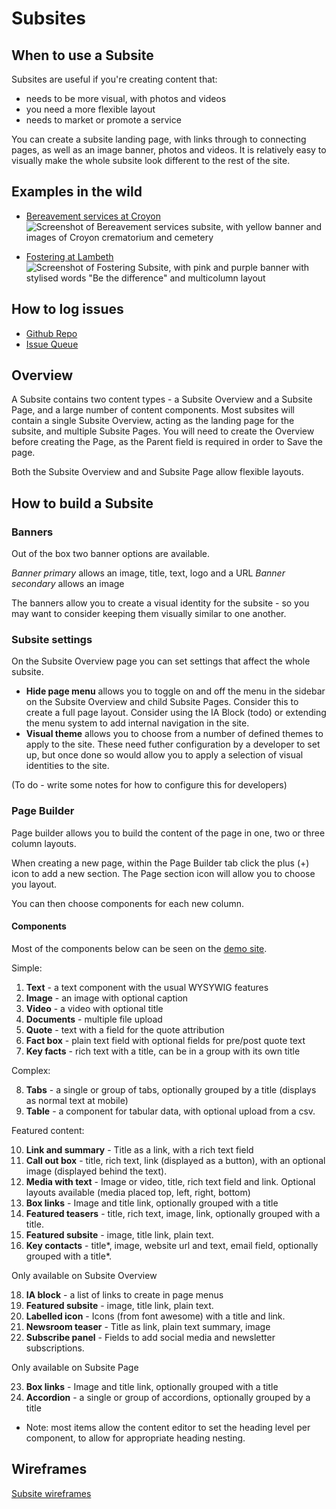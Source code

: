 # Subsites

## When to use a Subsite

Subsites are useful if you're creating content that:

* needs to be more visual, with photos and videos
* you need a more flexible layout
* needs to market or promote a service

You can create a subsite landing page, with links through to connecting pages, as well as an image banner, photos and videos. It is relatively easy to visually make the whole subsite look different to the rest of the site.

## Examples in the wild
- [Bereavement services at Croyon](https://www.croydon.gov.uk/bereavement-services)
![Screenshot of Bereavement services subsite, with yellow banner and images of Croyon crematorium and cemetery](https://user-images.githubusercontent.com/3852805/131334898-ba09acc1-dd98-4975-82dc-198df0f7d991.png)



- [Fostering at Lambeth](https://beta.lambeth.gov.uk/fostering) 
![Screenshot of Fostering Subsite, with pink and purple banner with stylised words "Be the difference" and multicolumn layout](https://user-images.githubusercontent.com/3852805/131335090-a7b782c6-6cbd-4976-ade3-1b3033a14fa8.png)



## How to log issues
* [Github Repo](https://github.com/localgovdrupal/localgov_subsites)
* [Issue Queue](https://github.com/localgovdrupal/localgov_subsites/issues)

## Overview

A Subsite contains two content types - a Subsite Overview and a Subsite Page, and a large number of content components. Most subsites will contain a single Subsite Overview, acting as the landing page for the subsite, and multiple Subsite Pages. You will need to create the Overview before creating the Page, as the Parent field is required in order to Save the page. 

Both the Subsite Overview and and Subsite Page allow flexible layouts. 

## How to build a Subsite
### Banners
Out of the box two banner options are available. 

*Banner primary* allows an image, title, text, logo and a URL 
*Banner secondary* allows an image

The banners allow you to create a visual identity for the subsite - so you may want to consider keeping them visually similar to one another. 



### Subsite settings
On the Subsite Overview page you can set settings that affect the whole subsite.

- **Hide page menu** allows you to toggle on and off the menu in the sidebar on the Subsite Overview and child Subsite Pages. Consider this to create a full page layout. Consider using the IA Block (todo) or extending the menu system to add internal navigation in the site. 
- **Visual theme** allows you to choose from a number of defined themes to apply to the site. These need futher configuration by a developer to set up, but once done so would allow you to apply a selection of visual identities to the site. 

(To do - write some notes for how to configure this for developers)

### Page Builder

Page builder allows you to build the content of the page in one, two or three column layouts.

When creating a new page, within the Page Builder tab click the plus (+) icon to add a new section. The Page section icon will allow you to choose you layout. 

You can then choose components for each new column. 


#### Components

Most of the components below can be seen on the [demo site](https://demo.localgovdrupal.org/test-subsite-demo-all-components). 

Simple:
1. **Text** - a text component with the usual WYSYWIG features
2. **Image** - an image with optional caption
3. **Video** - a video with optional title
4. **Documents** - multiple file upload
5. **Quote** - text with a field for the quote attribution
6. **Fact box** - plain text field with optional fields for pre/post quote text
7. **Key facts** - rich text with a title, can be in a group with its own title

Complex:

8. **Tabs** - a single or group of tabs, optionally grouped by a title (displays as normal text at mobile)
20. **Table** - a component for tabular data, with optional upload from a csv.

Featured content:

10. **Link and summary** -  Title as a link, with a rich text field
2. **Call out box** - title, rich text, link (displayed as a button), with an optional image (displayed behind the text).
3. **Media with text** - Image or video, title, rich text field and link. Optional layouts available (media placed top, left, right, bottom)
4. **Box links** - Image and title link, optionally grouped with a title
5. **Featured teasers** - title, rich text, image, link, optionally grouped with a title.
6. **Featured subsite** - image, title link, plain text. 
7. **Key contacts** - title*, image, website url and text, email field, optionally grouped with a title*. 

Only available on Subsite Overview

18. **IA block** - a list of links to create in page menus
2. **Featured subsite** - image, title link, plain text. 
1. **Labelled icon** - Icons (from font awesome) with a title and link.
2. **Newsroom teaser** - Title as link, plain text summary, image
3. **Subscribe panel** - Fields to add social media and newsletter subscriptions.


Only available on Subsite Page

23. **Box links** - Image and title link, optionally grouped with a title
9. **Accordion** - a single or group of accordions, optionally grouped by a title


- Note: most items allow the content editor to set the heading level per component, to allow for appropriate heading nesting. 

## Wireframes

[Subsite wireframes](https://www.figma.com/file/WkubIZ0JtHpPIAiO5DoQ9B/LGD-subsite-components?node-id=0%3A1)

